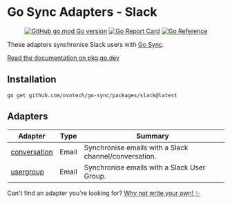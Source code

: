 # Go Sync Adapters - Slack

<div align="center">

[![GitHub go.mod Go version](https://img.shields.io/github/go-mod/go-version/ovotech/go-sync?filename=packages/slack/go.mod&label=go&logo=go)](go.mod)
[![Go Report Card](https://goreportcard.com/badge/github.com/ovotech/go-sync/packages/slack?style=flat)](https://goreportcard.com/report/github.com/ovotech/go-sync/packages/slack)
[![Go Reference](https://pkg.go.dev/badge/github.com/ovotech/go-sync.svg)](https://pkg.go.dev/github.com/ovotech/go-sync/packages/slack)

</div>

These adapters synchronise Slack users with [Go Sync](https://github.com/ovotech/go-sync).

[Read the documentation on pkg.go.dev](https://pkg.go.dev/github.com/ovotech/go-sync/packages/slack)

## Installation
```shell
go get github.com/ovotech/go-sync/packages/slack@latest
```

## Adapters

| Adapter                                                                                   | Type  | Summary                                               |
|-------------------------------------------------------------------------------------------|-------|-------------------------------------------------------|
| [conversation](https://pkg.go.dev/github.com/ovotech/go-sync/packages/slack/conversation) | Email | Synchronise emails with a Slack channel/conversation. |
| [usergroup](https://pkg.go.dev/github.com/ovotech/go-sync/packages/slack/usergroup)       | Email | Synchronise emails with a Slack User Group.           |

Can't find an adapter you're looking for? [Why not write your own! ✨](/CONTRIBUTING.md)
